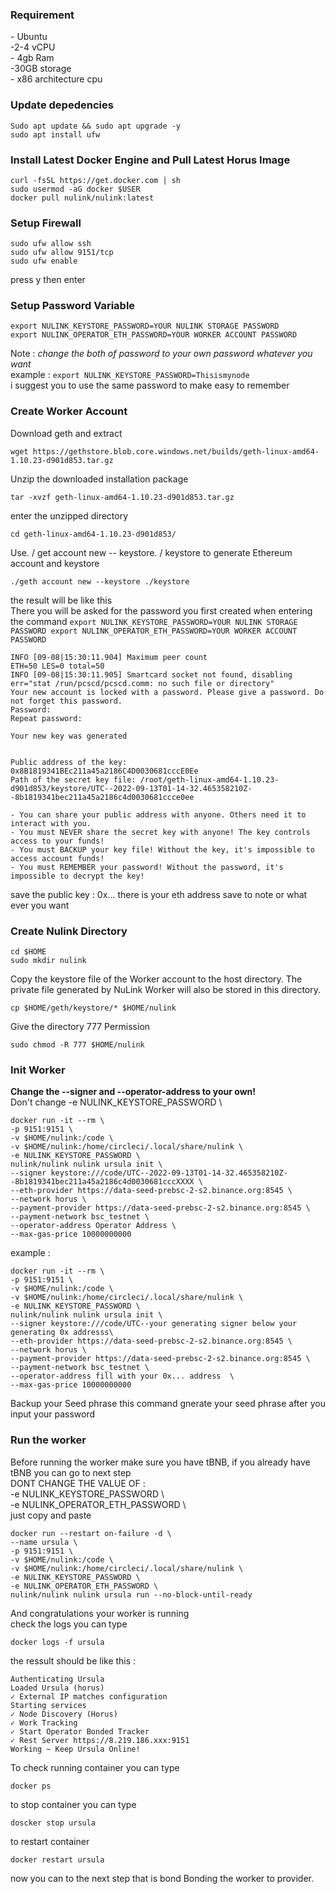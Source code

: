 ### **Requirement**   
\- Ubuntu   
\-2-4 vCPU   
\- 4gb Ram   
\-30GB storage   
\- x86 architecture cpu   

### Update depedencies   
```
Sudo apt update && sudo apt upgrade -y
sudo apt install ufw
```

### Install Latest Docker Engine and Pull Latest Horus Image   
```
curl -fsSL https://get.docker.com | sh
sudo usermod -aG docker $USER
docker pull nulink/nulink:latest
```
### Setup Firewall   
```
sudo ufw allow ssh
sudo ufw allow 9151/tcp
sudo ufw enable
```
press y then enter   
### Setup Password Variable   
```
export NULINK_KEYSTORE_PASSWORD=YOUR NULINK STORAGE PASSWORD
export NULINK_OPERATOR_ETH_PASSWORD=YOUR WORKER ACCOUNT PASSWORD
```
Note : _change the both of password to your own password whatever you want_   
example : `export NULINK_KEYSTORE_PASSWORD=Thisismynode`   
i suggest you to use the same password to make easy to remember   
### Create Worker Account   
Download geth and extract   
```
wget https://gethstore.blob.core.windows.net/builds/geth-linux-amd64-1.10.23-d901d853.tar.gz
```
Unzip the downloaded installation package   
```
tar -xvzf geth-linux-amd64-1.10.23-d901d853.tar.gz
```
enter the unzipped directory   
```
cd geth-linux-amd64-1.10.23-d901d853/
```
Use. / get account new -- keystore. / keystore to generate Ethereum account and keystore   
```
./geth account new --keystore ./keystore
```
the result will be like this   
There you will be asked for the password you first created when entering the command `export NULINK_KEYSTORE_PASSWORD=YOUR NULINK STORAGE PASSWORD
export NULINK_OPERATOR_ETH_PASSWORD=YOUR WORKER ACCOUNT PASSWORD`
```
INFO [09-08|15:30:11.904] Maximum peer count                       ETH=50 LES=0 total=50
INFO [09-08|15:30:11.905] Smartcard socket not found, disabling    err="stat /run/pcscd/pcscd.comm: no such file or directory"
Your new account is locked with a password. Please give a password. Do not forget this password.
Password: 
Repeat password: 

Your new key was generated


Public address of the key:   0x8B1819341BEc211a45a2186C4D0030681cccE0Ee
Path of the secret key file: /root/geth-linux-amd64-1.10.23-d901d853/keystore/UTC--2022-09-13T01-14-32.465358210Z--8b1819341bec211a45a2186c4d0030681ccce0ee

- You can share your public address with anyone. Others need it to interact with you.
- You must NEVER share the secret key with anyone! The key controls access to your funds!
- You must BACKUP your key file! Without the key, it's impossible to access account funds!
- You must REMEMBER your password! Without the password, it's impossible to decrypt the key!
```
save the public key : 0x... there is your eth address save to note or what ever you want   
### Create Nulink Directory   
```
cd $HOME
sudo mkdir nulink
```
Copy the keystore file of the Worker account to the host directory. The private file generated by NuLink Worker will also be stored in this directory.   
```
cp $HOME/geth/keystore/* $HOME/nulink
```
Give the directory 777 Permission   
```
sudo chmod -R 777 $HOME/nulink
```
### Init Worker
**Change the --signer and --operator-address to your own!**   
Don't change -e NULINK_KEYSTORE_PASSWORD \     
```
docker run -it --rm \
-p 9151:9151 \
-v $HOME/nulink:/code \
-v $HOME/nulink:/home/circleci/.local/share/nulink \
-e NULINK_KEYSTORE_PASSWORD \
nulink/nulink nulink ursula init \
--signer keystore:///code/UTC--2022-09-13T01-14-32.465358210Z--8b1819341bec211a45a2186c4d0030681cccXXXX \
--eth-provider https://data-seed-prebsc-2-s2.binance.org:8545 \
--network horus \
--payment-provider https://data-seed-prebsc-2-s2.binance.org:8545 \
--payment-network bsc_testnet \
--operator-address Operator Address \
--max-gas-price 10000000000
```
example :    
```
docker run -it --rm \
-p 9151:9151 \
-v $HOME/nulink:/code \
-v $HOME/nulink:/home/circleci/.local/share/nulink \
-e NULINK_KEYSTORE_PASSWORD \
nulink/nulink nulink ursula init \
--signer keystore:///code/UTC--your generating signer below your generating 0x addresss\
--eth-provider https://data-seed-prebsc-2-s2.binance.org:8545 \
--network horus \
--payment-provider https://data-seed-prebsc-2-s2.binance.org:8545 \
--payment-network bsc_testnet \
--operator-address fill with your 0x... address  \
--max-gas-price 10000000000
```
Backup your Seed phrase this command gnerate your seed phrase after you input your password   
### Run the worker   
Before running the worker make sure you have tBNB, if you already have tBNB you can go to next step   
DONT CHANGE THE VALUE OF :   
-e NULINK_KEYSTORE_PASSWORD \   
-e NULINK_OPERATOR_ETH_PASSWORD \   
just copy and paste   
```
docker run --restart on-failure -d \
--name ursula \
-p 9151:9151 \
-v $HOME/nulink:/code \
-v $HOME/nulink:/home/circleci/.local/share/nulink \
-e NULINK_KEYSTORE_PASSWORD \
-e NULINK_OPERATOR_ETH_PASSWORD \
nulink/nulink nulink ursula run --no-block-until-ready
```
And congratulations your worker is running   
check the logs you can type   
```
docker logs -f ursula
```
the ressult should be like this :   
```
Authenticating Ursula
Loaded Ursula (horus)
✓ External IP matches configuration
Starting services
✓ Node Discovery (Horus)
✓ Work Tracking
✓ Start Operator Bonded Tracker
✓ Rest Server https://8.219.186.xxx:9151
Working ~ Keep Ursula Online!
```
To check running container you can type   
```
docker ps
```
to stop container you can type   
```
doscker stop ursula
```
to restart container   
```
docker restart ursula
```
now you can to the next step that is bond Bonding the worker to provider.
